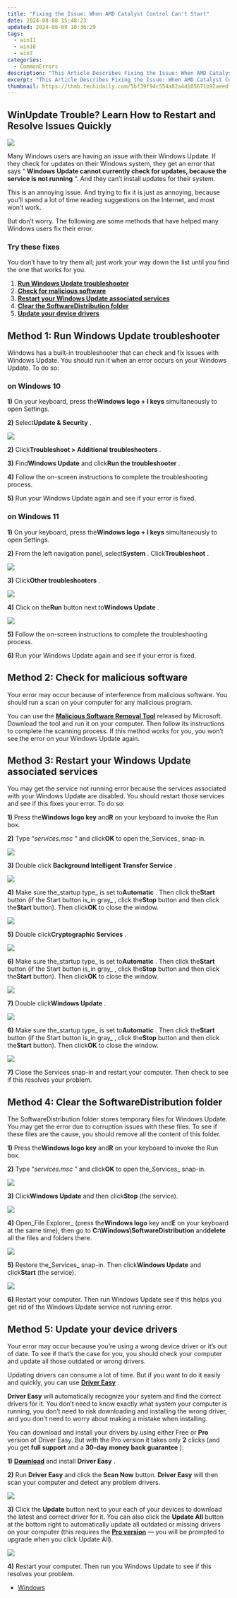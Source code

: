 ```yaml
---
title: "Fixing the Issue: When AMD Catalyst Control Can't Start"
date: 2024-08-08 15:48:23
updated: 2024-08-09 10:36:29
tags:
  - win11
  - win10
  - win7
categories:
  - CommonErrors
description: "This Article Describes Fixing the Issue: When AMD Catalyst Control Can't Start"
excerpt: "This Article Describes Fixing the Issue: When AMD Catalyst Control Can't Start"
thumbnail: https://thmb.techidaily.com/5bf39f94c554a82a4d105671b92aeedfbf496d47a60fe2c90aaed3563884eba7.jpg
---
```


## WinUpdate Trouble? Learn How to Restart and Resolve Issues Quickly

![](https://images.drivereasy.com/wp-content/uploads/2018/04/img_5acb080685ea1.png)

 Many Windows users are having an issue with their Windows Update. If they check for updates on their Windows system, they get an error that says “ **Windows Update cannot currently check for updates, because the service is not running** “. And they can’t install updates for their system.

 This is an annoying issue. And trying to fix it is just as annoying, because you’ll spend a lot of time reading suggestions on the Internet, and most won’t work.

 But don’t worry. The following are some methods that have helped many Windows users fix their error.

### Try these fixes

 You don’t have to try them all; just work your way down the list until you find the one that works for you.

1. [**Run Windows Update troubleshooter**](#a)
2. [**Check for malicious software**](#b)
3. [**Restart your Windows Update associated services**](#c)
4. [**Clear the SoftwareDistribution folder**](#d)
5. [**Update your device drivers**](#e)

## Method 1: Run Windows Update troubleshooter

 Windows has a built-in troubleshooter that can check and fix issues with Windows Update. You should run it when an error occurs on your Windows Update. To do so:

### on Windows 10

**1)** On your keyboard, press the**Windows logo + I keys** simultaneously to open Settings.

**2)** Select**Update & Security** .

![](https://www.drivereasy.com/wp-content/uploads/2023/10/Windows-10-Update-and-Security.jpg)

**2)** Click**Troubleshoot > Additional troubleshooters** .

**3)** Find**Windows Update** and click**Run the troubleshooter** .

**4)** Follow the on-screen instructions to complete the troubleshooting process.

**5)** Run your Windows Update again and see if your error is fixed.

### on Windows 11

**1)** On your keyboard, press the**Windows logo + I keys** simultaneously to open Settings.

**2)** From the left navigation panel, select**System** . Click**Troubleshoot** .

![](https://www.drivereasy.com/wp-content/uploads/2022/06/win11-System-Troubleshoot-1200x699.jpg)

**3)** Click**Other troubleshooters** .

![](https://www.drivereasy.com/wp-content/uploads/2022/06/win11-Other-troubleshooters-1200x699.jpg)

**4)** Click on the**Run** button next to**Windows Update** .

![](https://www.drivereasy.com/wp-content/uploads/2023/12/win11-Troubleshooter-Windows-Update-1200x616.jpg)

**5)** Follow the on-screen instructions to complete the troubleshooting process.

**6)** Run your Windows Update again and see if your error is fixed.

## Method 2: Check for malicious software

 Your error may occur because of interference from malicious software. You should run a scan on your computer for any malicious program.

 You can use the **[Malicious Software Removal Tool](https://www.microsoft.com/en-us/download/malicious-software-removal-tool-details.aspx)**  released by Microsoft. Download the tool and run it on your computer. Then follow its instructions to complete the scanning process. If this method works for you, you won’t see the error on your Windows Update again.

## Method 3: Restart your Windows Update associated services

 You may get the service not running error because the services associated with your Windows Update are disabled. You should restart those services and see if this fixes your error. To do so:

**1)** Press the**Windows logo key** and**R** on your keyboard to invoke the Run box.

**2)** Type “_services.msc_ ” and click**OK** to open the_Services_ snap-in.

![](https://images.drivereasy.com/wp-content/uploads/2018/04/img_5acb2aa01cd2e.png)

**3)** Double click **Background Intelligent Transfer Service** .

![](https://images.drivereasy.com/wp-content/uploads/2018/04/img_5acb31524505e.jpg)

**4)** Make sure the_startup type_ is set to**Automatic** . Then click the**Start** button (if the Start button is_in gray_ , click the**Stop** button and then click the**Start** button). Then click**OK** to close the window.

![](https://images.drivereasy.com/wp-content/uploads/2018/04/img_5acb3214c6b1e.jpg)

**5)** Double click**Cryptographic Services** .

![](https://images.drivereasy.com/wp-content/uploads/2018/04/img_5acb2d8b6d4e7.jpg)

**6)** Make sure the_startup type_ is set to**Automatic** . Then click the**Start** button (if the Start button is_in gray_ , click the**Stop** button and then click the**Start** button). Then click**OK** to close the window.

![](https://images.drivereasy.com/wp-content/uploads/2018/04/img_5acb2f73c5553.jpg)

**7)** Double click**Windows Update** .

![](https://images.drivereasy.com/wp-content/uploads/2018/04/img_5acb327c20a47.jpg)

**6)** Make sure the_startup type_ is set to**Automatic** . Then click the**Start** button (if the Start button is_in gray_ , click the**Stop** button and then click the**Start** button). Then click**OK** to close the window.

![](https://images.drivereasy.com/wp-content/uploads/2018/04/img_5acb361957d5c.jpg)

**7)** Close the Services snap-in and restart your computer. Then check to see if this resolves your problem.

## Method 4: Clear the SoftwareDistribution folder

 The SoftwareDistribution folder stores temporary files for Windows Update. You may get the error due to corruption issues with these files. To see if these files are the cause, you should remove all the content of this folder.

**1)** Press the**Windows logo key** and**R** on your keyboard to invoke the Run box.

**2)** Type “_services.msc_ ” and click**OK**  to open the_Services_ snap-in.

![](https://images.drivereasy.com/wp-content/uploads/2018/04/img_5acb2aa01cd2e.png)

**3)** Click**Windows Update** and then click**Stop** (the service).

![](https://images.drivereasy.com/wp-content/uploads/2018/04/img_5acb3bc020986.jpg)

**4)** Open_File Explorer_ (press the**Windows logo** key and**E** on your keyboard at the same time), then go to **C:\\Windows\\SoftwareDistribution** and**delete** all the files and folders there.

![](https://images.drivereasy.com/wp-content/uploads/2018/04/img_5acb3da65b40b.jpg)

**5)**  Restore the_Services_ snap-in. Then click**Windows Update** and click**Start** (the service).

![](https://images.drivereasy.com/wp-content/uploads/2018/04/img_5acb3f4e427ba.jpg)

**6)** Restart your computer. Then run Windows Update see if this helps you get rid of the Windows Update service not running error.

## Method 5: Update your device drivers

 Your error may occur because you’re using a wrong device driver or it’s out of date. To see if that’s the case for you, you should check your computer and update all those outdated or wrong drivers.

 Updating drivers can consume a lot of time. But if you want to do it easily and quickly, you can use [**Driver Easy**](https://tools.techidaily.com/drivereasy/download/) .

**Driver Easy**  will automatically recognize your system and find the correct drivers for it. You don’t need to know exactly what system your computer is running, you don’t need to risk downloading and installing the wrong driver, and you don’t need to worry about making a mistake when installing.

 You can download and install your drivers by using either Free or **Pro**  version of Driver Easy. But with the Pro version it takes only **2**  clicks (and you get **full support** and a **30-day money back guarantee** ):

**1)** [**Download**](https://tools.techidaily.com/drivereasy/download/) and install **Driver Easy** .

**2)** Run **Driver Easy** and click the **Scan Now** button. **Driver Easy**  will then scan your computer and detect any problem drivers.

![](https://images.drivereasy.com/wp-content/uploads/2018/04/img_5ac9e7d372aa0.png)

**3)**  Click the **Update**  button next to your each of your devices to download the latest and correct driver for it. You can also click the **Update All**  button at the bottom right to automatically update all outdated or missing drivers on your computer (this requires the **[Pro version](https://tools.techidaily.com/drivereasy/download/)**  — you will be prompted to upgrade when you click Update All).

![](https://images.drivereasy.com/wp-content/uploads/2018/04/img_5ac9f8a62a090.jpg)

**4)** Restart your computer. Then run you Windows Update to see if this resolves your problem.

* [Windows](https://tools.techidaily.com/drivereasy/download/)

<ins class="adsbygoogle"
     style="display:block"
     data-ad-format="autorelaxed"
     data-ad-client="ca-pub-7571918770474297"
     data-ad-slot="1223367746"></ins>



<ins class="adsbygoogle"
     style="display:block"
     data-ad-client="ca-pub-7571918770474297"
     data-ad-slot="8358498916"
     data-ad-format="auto"
     data-full-width-responsive="true"></ins>

